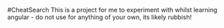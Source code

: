 #CheatSearch
This is a project for me to experiment with whilst learning angular - do not use for anything of your own, its likely rubbish!
